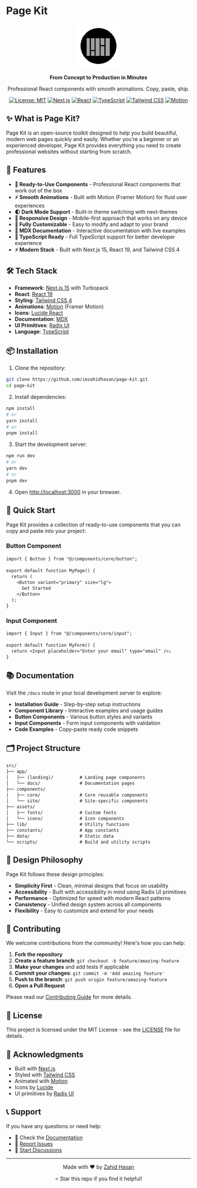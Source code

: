 # Page Kit

<div align="center">
  <img src="public/logo.svg" alt="Page Kit Logo" width="120" height="120">
  
  **From Concept to Production in Minutes**
  
  Professional React components with smooth animations. Copy, paste, ship.

[![License: MIT](https://img.shields.io/badge/License-MIT-yellow.svg)](https://opensource.org/licenses/MIT)
[![Next.js](https://img.shields.io/badge/Next.js-15.3.2-black)](https://nextjs.org/)
[![React](https://img.shields.io/badge/React-19.0.0-blue)](https://reactjs.org/)
[![TypeScript](https://img.shields.io/badge/TypeScript-5-blue)](https://www.typescriptlang.org/)
[![Tailwind CSS](https://img.shields.io/badge/Tailwind%20CSS-4-38B2AC)](https://tailwindcss.com/)
[![Motion](https://img.shields.io/badge/Motion-12-38B2A)](https://motion.dev/)

</div>

## ✨ What is Page Kit?

Page Kit is an open-source toolkit designed to help you build beautiful, modern web pages quickly and easily. Whether you're a beginner or an experienced developer, Page Kit provides everything you need to create professional websites without starting from scratch.

## 🚀 Features

- **🎨 Ready-to-Use Components** - Professional React components that work out of the box
- **⚡ Smooth Animations** - Built with Motion (Framer Motion) for fluid user experiences
- **🌓 Dark Mode Support** - Built-in theme switching with next-themes
- **📱 Responsive Design** - Mobile-first approach that works on any device
- **🔧 Fully Customizable** - Easy to modify and adapt to your brand
- **📖 MDX Documentation** - Interactive documentation with live examples
- **🎯 TypeScript Ready** - Full TypeScript support for better developer experience
- **⚡ Modern Stack** - Built with Next.js 15, React 19, and Tailwind CSS 4

## 🛠️ Tech Stack

- **Framework**: [Next.js 15](https://nextjs.org/) with Turbopack
- **React**: [React 19](https://reactjs.org/)
- **Styling**: [Tailwind CSS 4](https://tailwindcss.com/)
- **Animations**: [Motion](https://motion.dev/) (Framer Motion)
- **Icons**: [Lucide React](https://lucide.dev/)
- **Documentation**: [MDX](https://mdxjs.com/)
- **UI Primitives**: [Radix UI](https://www.radix-ui.com/)
- **Language**: [TypeScript](https://www.typescriptlang.org/)

## 📦 Installation

1. Clone the repository:

```bash
git clone https://github.com/imzahidhasan/page-kit.git
cd page-kit
```

2. Install dependencies:

```bash
npm install
# or
yarn install
# or
pnpm install
```

3. Start the development server:

```bash
npm run dev
# or
yarn dev
# or
pnpm dev
```

4. Open [http://localhost:3000](http://localhost:3000) in your browser.

## 🎯 Quick Start

Page Kit provides a collection of ready-to-use components that you can copy and paste into your project:

### Button Component

```tsx
import { Button } from "@/components/core/button";

export default function MyPage() {
  return (
    <Button variant="primary" size="lg">
      Get Started
    </Button>
  );
}
```

### Input Component

```tsx
import { Input } from "@/components/core/input";

export default function MyForm() {
  return <Input placeholder="Enter your email" type="email" />;
}
```

## 📚 Documentation

Visit the `/docs` route in your local development server to explore:

- **Installation Guide** - Step-by-step setup instructions
- **Component Library** - Interactive examples and usage guides
- **Button Components** - Various button styles and variants
- **Input Components** - Form input components with validation
- **Code Examples** - Copy-paste ready code snippets

## 🗂️ Project Structure

```
src/
├── app/
│   ├── (landing)/          # Landing page components
│   └── docs/               # Documentation pages
├── components/
│   ├── core/               # Core reusable components
│   └── site/               # Site-specific components
├── assets/
│   ├── fonts/              # Custom fonts
│   └── icons/              # Icon components
├── lib/                    # Utility functions
├── constants/              # App constants
├── data/                   # Static data
└── scripts/                # Build and utility scripts
```

## 🎨 Design Philosophy

Page Kit follows these design principles:

- **Simplicity First** - Clean, minimal designs that focus on usability
- **Accessibility** - Built with accessibility in mind using Radix UI primitives
- **Performance** - Optimized for speed with modern React patterns
- **Consistency** - Unified design system across all components
- **Flexibility** - Easy to customize and extend for your needs

## 🤝 Contributing

We welcome contributions from the community! Here's how you can help:

1. **Fork the repository**
2. **Create a feature branch**: `git checkout -b feature/amazing-feature`
3. **Make your changes** and add tests if applicable
4. **Commit your changes**: `git commit -m 'Add amazing feature'`
5. **Push to the branch**: `git push origin feature/amazing-feature`
6. **Open a Pull Request**

Please read our [Contributing Guide](CONTRIBUTING.md) for more details.

## 📄 License

This project is licensed under the MIT License - see the [LICENSE](LICENSE) file for details.

## 🌟 Acknowledgments

- Built with [Next.js](https://nextjs.org/)
- Styled with [Tailwind CSS](https://tailwindcss.com/)
- Animated with [Motion](https://motion.dev/)
- Icons by [Lucide](https://lucide.dev/)
- UI primitives by [Radix UI](https://www.radix-ui.com/)

## 📞 Support

If you have any questions or need help:

- 📖 Check the [Documentation](/docs)
- 🐛 [Report Issues](https://github.com/imzahidhasan/page-kit/issues)
- 💬 [Start Discussions](https://github.com/imzahidhasan/page-kit/discussions)

---

<div align="center">
  Made with ❤️ by <a href="https://github.com/imzahidhasan">Zahid Hasan</a>
  
  ⭐ Star this repo if you find it helpful!
</div>
